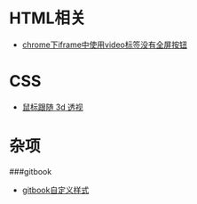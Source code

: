 # HTML相关
+ [chrome下iframe中使用video标签没有全屏按钮](./src/chrome下iframe中使用video标签没有全屏按钮.md "chrome下iframe中使用video标签没有全屏按钮")

# CSS
+ [鼠标跟随 3d 透视](./src/鼠标跟随旋转效果实现.md "鼠标跟随旋转效果实现")

# 杂项
###gitbook
+ [gitbook自定义样式](./src/gitbook自定义样式.md "gitbook自定义样式")
